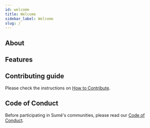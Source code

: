 ```yaml
---
id: welcome
title: Welcome
sidebar_label: Welcome
slug: /
---
```


## About


## Features

## Contributing guide

Please check the instructions on [How to Contribute](/docs/development/contribute).

## Code of Conduct

Before participating in Sumé's communities, please read our [Code of Conduct](/docs/conduct).
